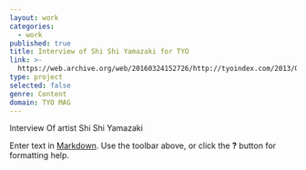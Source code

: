 ```yaml
---
layout: work
categories:
  - work
published: true
title: Interview of Shi Shi Yamazaki for TYO
link: >-
  https://web.archive.org/web/20160324152726/http://tyoindex.com/2013/09/conversations-with-people-we-like-8-shishi-yamazaki/
type: project
selected: false
genre: Content
domain: TYO MAG
---
```


Interview Of artist Shi Shi Yamazaki

Enter text in [Markdown](http://daringfireball.net/projects/markdown/). Use the toolbar above, or click the **?** button for formatting help.
